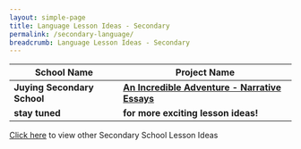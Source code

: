 ```yaml
---
layout: simple-page
title: Language Lesson Ideas - Secondary
permalink: /secondary-language/
breadcrumb: Language Lesson Ideas - Secondary
---
```


| School Name | Project Name |
|--|--|
| **Juying Secondary School** | **[An Incredible Adventure - Narrative Essays](/juying-secondary-an-incredible-adventure-narrative-essays/)** |
| **stay tuned** | **for more exciting lesson ideas!** |

[Click here](/in-schools/digital-maker/lesson-ideas-secondary/) to view other Secondary School Lesson Ideas
